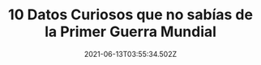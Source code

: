 ---
title: "10 Datos Curiosos que no sabías de la Primer Guerra Mundial "
date: 2021-06-13T03:55:34.502Z
featuredimage: /assets/1471.jpg
categoria: Historia
tags:
  - "#1GM"
  - "#Pandemia"
  - "#Ejercito"
short-description: Estos son 10 datos de la primera guerra mundial
mk1: >+
  ### 1.

  ![1470](/assets/1470.jpg "1470")

  #### Un tercio de todas las muertes se debió a una pandemia


  Pensarían que los muertos en combate fueron heridos con armas o bombas, pero un tercio de soldados que participaron en la Primera Guerra Mundial sucumbieron a la Gripe Española. Esta brutal enfermedad, una de las peores pandemias de la historia, se extendió rápido por todo el mundo, ya que los soldados la llevaban consigo. Se cree que fue la responsable de la muerte de entre 50 y 100 millones de personas.

  ### 2.

  ![1471](/assets/1471.jpg "1471")

  #### El ejército ruso fue el más grande


  Rusia fue el país que envió más personas a combate, más de 12 millones de soldados, pero sus resultados no fueron buenos. Dos tercios de estos soldados murieron o desaparecieron en acción, haciendo que también sea el país con mayor cantidad de muertos no civiles.
mk2: >+
  ### 3.

  ![1472](/assets/1472.jpg "1472")

  #### Rittmeister Manfred von Richthofen: El Super Piloto


  El alemán Manfred von Richthofen, mejor conocido como el Barón Rojo, ganó un récord durante la Primera Guerra Mundial, siendo el piloto más eficaz. Este aviador derribó 80 aviones y su marca se la llevó a la tumba, ya que murió en combate.

  ### 4.

  ![1473](/assets/1473.jpg "1473")

  #### Perros mensajeros de la Primera Guerra Mundial


  Durante la Primera Guerra Mundial los perros tuvieron un trabajo importante: llevar instrucciones a través de campo de batalla. Para cumplir su labor, se colocaba la información dentro de pequeñas cápsulas que se adherían a su cuerpo. Asimismo, los perros tenían el rol de desplegar líneas de telégrafo.
mk3: >+
  ### 5.

  ![1474](/assets/1474.jpg "1474")

  #### Fiebre antialemana en Estados Unidos


  Al estar en guerra con Alemania, Estados Unidos sospechó de todo lo que tuviese que ver con la nación germánica: la irracionalidad llegó a un punto tal en que llegaron a quemarse numerosas obras literarias en alemán, se realizaron protestas contra descendientes de alemanes y hasta se mataron varios perros Deutscher Schäferhund, es decir, pastor u ovejero alemán.

  ### 6.

  ![1475](/assets/1475.jpg "1475")

  #### Creación de la Unión Soviética


  Tras el fin de la Primera Guerra Mundial, nació lo que por décadas fue la Unión Soviética, un conjunto de naciones denominado República Socialista Federativa Soviética de Rusia. Otros países que aparecieron de forma independiente al terminar el conflicto fueron Finlandia, Estonia, Latvia, Lituania y Polonia.
mk4: >+
  ### 7.

  ![1476](/assets/1476.jpg "1476")

  #### Trincheras alemanas de lujo


  Los soldados saben que, en combate, las trincheras son un lugar precario de refugio, pero los alemanes no lo consideraban así. Las trincheras del ejército germano tenían camas, cocinas con alacena, muebles, luz eléctrica, tanques de agua y hasta timbre.

  ### 8.

  ![1477](/assets/1477.jpg "1477")

  #### Heroínas de la historia

  Edith Cavell (1865-1915) fue una enfermera británica que salvó a soldados de todos los bandos. Cuando ella ayudó a 200 soldados aliados a escapar de la ocupación alemana de Bélgica, fue arrestada y ejecutada por un pelotón de fusilamiento alemán. Su muerte ayudó a cambiar la opinión mundial contra Alemania.
mk5: >+
  ### 9.

  ![1478](/assets/1478.png "1478")

  #### El sistema de códigos

  Los alemanes eran expertos en interceptar y descifrar los códigos aliados. Ellos también capturaron a uno de cada cuatro mensajeros de documentos. Sin embargo, cuando un comandante de Estados Unidos utilizó miembros de la tribu Choctaw de la Guardia Nacional de Oklahoma, que utilizó un lenguaje extremadamente complejo, los alemanes no pudieron traducirlo, según relatan varios sitios web sobre historia de esta guerra.

  ### 10.

  ![1479](/assets/1479.jpg "1479")

  #### A una temprana edad 

  El soldado más joven de la IGM tenía solo 8 años y su nombre era Momčilo Gavrić, de origen serbio
---